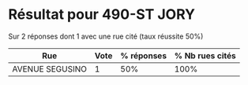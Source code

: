 # Résultat pour 490-ST JORY

Sur 2 réponses dont 1 avec une rue cité (taux réussite 50%)

| Rue | Vote | % réponses | % Nb rues cités|
|-----|------|------------|----------------|
| AVENUE SEGUSINO | 1 | 50% | 100%|
